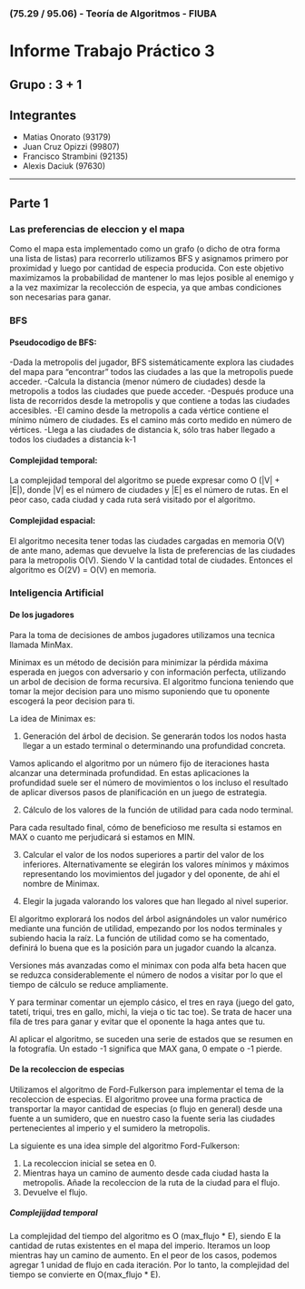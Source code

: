 ### (75.29 / 95.06) - Teoría de Algoritmos - FIUBA

# Informe Trabajo Práctico 3

## Grupo : 3 + 1
## Integrantes
  * Matias Onorato (93179)
  * Juan Cruz Opizzi (99807)
  * Francisco Strambini (92135)
  * Alexis Daciuk (97630)

---

## Parte 1
### Las preferencias de eleccion y el mapa
Como el mapa esta implementado como un grafo (o dicho de otra forma una lista de listas) para recorrerlo
utilizamos BFS y asignamos primero por proximidad y luego por cantidad de especia producida.
Con este objetivo maximizamos la probabilidad de mantener lo mas lejos posible al enemigo y a la vez maximizar la
recolección de especia, ya que ambas condiciones son necesarias para ganar.

### BFS
#### Pseudocodigo de BFS:
-Dada la metropolis del jugador, BFS sistemáticamente explora las ciudades del mapa para “encontrar” todos las ciudades a las que la metropolis puede acceder.
-Calcula la distancia (menor número de ciudades) desde la metropolis a todos las ciudades que puede acceder.
-Después produce una lista de recorridos desde la metropolis y que contiene a todas las ciudades accesibles.
-El camino desde la metropolis a cada vértice contiene el mínimo número de ciudades. Es el camino más corto medido en número de vértices.
-Llega a las ciudades de distancia k, sólo tras haber llegado a todos los ciudades a distancia k-1

#### Complejidad temporal:
La complejidad temporal del algoritmo se puede expresar como O (|V| + |E|), donde |V| es el número de ciudades y |E| es el número de rutas. En el peor caso, cada ciudad y cada ruta será visitado por el algoritmo.

#### Complejidad espacial:
El algoritmo necesita tener todas las ciudades cargadas en memoria O(V) de ante mano, ademas que devuelve la lista de preferencias de las ciudades para la metropolis O(V). Siendo V la cantidad total de ciudades. Entonces el algoritmo es O(2V) = O(V) en memoria.

### Inteligencia Artificial 
#### De los jugadores
Para la toma de decisiones de ambos jugadores utilizamos una tecnica llamada MinMax.

Minimax es un método de decisión para minimizar la pérdida máxima esperada en juegos con adversario y con información perfecta, utilizando un arbol de decision de forma recursiva.
El algoritmo funciona teniendo que tomar la mejor decision para uno mismo suponiendo que tu oponente escogerá la peor decision para ti.

La idea de Minimax es:

1. Generación del árbol de decision. Se generarán todos los nodos hasta llegar a un estado terminal o determinando una profundidad concreta.

Vamos aplicando el algoritmo por un número fijo de iteraciones hasta alcanzar una determinada profundidad. En estas aplicaciones la profundidad suele ser el número de movimientos o los incluso el resultado de aplicar diversos pasos de planificación en un juego de estrategia.

2. Cálculo de los valores de la función de utilidad para cada nodo terminal.

Para cada resultado final, cómo de beneficioso me resulta si estamos en MAX o cuanto me perjudicará si estamos en MIN.

3. Calcular el valor de los nodos superiores a partir del valor de los inferiores. Alternativamente se elegirán los valores mínimos y máximos representando los movimientos del jugador y del oponente, de ahí el nombre de Minimax.

4. Elegir la jugada valorando los valores que han llegado al nivel superior.

El algoritmo explorará los nodos del árbol asignándoles un valor numérico mediante una función de utilidad, empezando por los nodos terminales y subiendo hacia la raíz. La función de utilidad como se ha comentado, definirá lo buena que es la posición para un jugador cuando la alcanza.

Versiones más avanzadas como el minimax con poda alfa beta hacen que se reduzca considerablemente el número de nodos a visitar por lo que el tiempo de cálculo se reduce ampliamente.

Y para terminar comentar un ejemplo cásico, el tres en raya (juego del gato, tatetí, triqui, tres en gallo, michi, la vieja o tic tac toe). Se trata de hacer una fila de tres para ganar y evitar que el oponente la haga antes que tu.

Al aplicar el algoritmo, se suceden una serie de estados que se resumen en la fotografía. Un estado -1 significa que MAX gana, 0 empate o -1 pierde.

#### De la recoleccion de especias
Utilizamos el algoritmo de Ford-Fulkerson para implementar el tema de la recoleccion de especias.
El algoritmo provee una forma practica de transportar la mayor cantidad de especias (o flujo en general) desde una fuente a un sumidero, que en nuestro caso la fuente seria las ciudades pertenecientes al imperio y el sumidero la metropolis.

La siguiente es una idea simple del algoritmo Ford-Fulkerson:
1) La recoleccion inicial se setea en 0.
2) Mientras haya un camino de aumento desde cada ciudad hasta la metropolis.
        Añade la recoleccion de la ruta de la ciudad para el flujo.
3) Devuelve el flujo.

##### Complejijdad temporal
La complejidad del tiempo del algoritmo es O (max_flujo * E), siendo E la cantidad de rutas existentes en el mapa del imperio. 
Iteramos un loop mientras hay un camino de aumento. En el peor de los casos, podemos agregar 1 unidad de flujo en cada iteración. Por lo tanto, la complejidad del tiempo se convierte en O(max_flujo * E).
